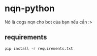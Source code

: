 # nqn-python
Nó là cogs nqn cho bot của bạn nếu cần :>
## requirements
`pip install -r requirements.txt`
